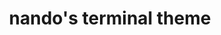 ---
layout: post
title: "nando's terminal theme"
github_url: "https://github.com/AwesomeJackify/Nandos-Terminal-Theme"
demo_url: ""
img: "/assets/img/projects/nandos_terminal_theme.png"
framework: "/assets/img/icons/terminal.svg"
---